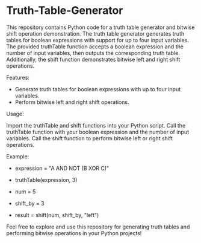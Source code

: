 # Truth-Table-Generator


This repository contains Python code for a truth table generator and bitwise shift operation demonstration. The truth table generator generates truth tables for boolean expressions with support for up to four input variables. The provided truthTable function accepts a boolean expression and the number of input variables, then outputs the corresponding truth table. Additionally, the shift function demonstrates bitwise left and right shift operations.

Features:

* Generate truth tables for boolean expressions with up to four input variables.
* Perform bitwise left and right shift operations.
  
Usage:

Import the truthTable and shift functions into your Python script.
Call the truthTable function with your boolean expression and the number of input variables.
Call the shift function to perform bitwise left or right shift operations.

Example:
* expression = "A AND NOT (B XOR C)"
* truthTable(expression, 3)

* num = 5
* shift_by = 3
* result = shift(num, shift_by, "left")

Feel free to explore and use this repository for generating truth tables and performing bitwise operations in your Python projects!
